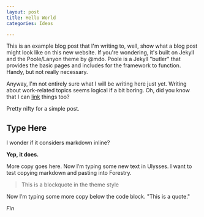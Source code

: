 ```yaml
---
layout: post
title: Hello World
categories: Ideas

---
```

This is an example blog post that I'm writing to, well, show what a blog post might look like on this new website. If you're wondering, it's built on Jekyll and the Poole/Lanyon theme by @mdo. Poole is a Jekyll "butler" that provides the basic pages and includes for the framework to function. Handy, but not really necessary.

Anyway, I'm not entirely sure what I will be writing here just yet. Writing about work-related topics seems logical if a bit boring. Oh, did you know that I can [link](https://google.com) things too?

Pretty nifty for a simple post.

## Type Here

I wonder if it considers markdown inline?

**Yep, it does.**

More copy goes here. Now I’m typing some new text in Ulysses. I want to test copying markdown and pasting into Forestry.

> This is a blockquote in the theme style

Now I’m typing some more copy below the code block. "This is a quote."

_Fin_